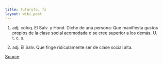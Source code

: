 ```yaml
---
title: fufurufo, fa
layout: wiki_post
---
```

1. adj. coloq. El Salv. y Hond. Dicho de una persona: Que manifiesta gustos propios de la clase social acomodada o se cree superior a los demás. U. t. c. s.  

2. adj. El Salv. Que finge ridículamente ser de clase social alta.  

[Source](https://dle.rae.es/fufurufo)
